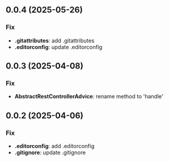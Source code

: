 ## 0.0.4 (2025-05-26)

### Fix

- **.gitattributes**: add .gitattributes
- **.editorconfig**: update .editorconfig

## 0.0.3 (2025-04-08)

### Fix

- **AbstractRestControllerAdvice**: rename method to 'handle'

## 0.0.2 (2025-04-06)

### Fix

- **.editorconfig**: add .editorconfig
- **.gitignore**: update .gitignore
